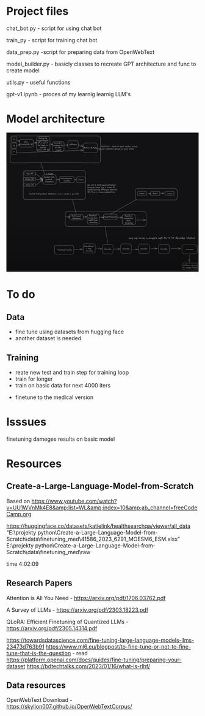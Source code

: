 # Project files
chat_bot.py - script for using chat bot

train_py - script for training chat bot

data_prep.py -script for preparing data from OpenWebText

model_builder.py - basicly classes to recreate GPT architecture and func to create model

utils.py - useful functions

gpt-v1.ipynb - proces of my learnig learnig LLM's

# Model architecture
![Alt text](Model_Architecture.png)

# To do
## Data
+ fine tune using datasets from hugging face
+ another dataset is needed
## Training
+ reate new test and train step for training loop
+ train for longer
+ train on basic data for next 4000 iters
- finetune to the medical version

# Isssues
finetuning dameges results on basic model

# Resources
## Create-a-Large-Language-Model-from-Scratch
Based on https://www.youtube.com/watch?v=UU1WVnMk4E8&amp;list=WL&amp;index=10&amp;ab_channel=freeCodeCamp.org

https://huggingface.co/datasets/katielink/healthsearchqa/viewer/all_data
"E:\projekty python\Create-a-Large-Language-Model-from-Scratch\data\finetuning_med\41586_2023_6291_MOESM6_ESM.xlsx"
E:\projekty python\Create-a-Large-Language-Model-from-Scratch\data\finetuning_med\raw

time 4:02:09

## Research Papers
Attention is All You Need - https://arxiv.org/pdf/1706.03762.pdf

A Survey of LLMs - https://arxiv.org/pdf/2303.18223.pdf

QLoRA: Efficient Finetuning of Quantized LLMs - https://arxiv.org/pdf/2305.14314.pdf

https://towardsdatascience.com/fine-tuning-large-language-models-llms-23473d763b91
https://www.ml6.eu/blogpost/to-fine-tune-or-not-to-fine-tune-that-is-the-question - read
https://platform.openai.com/docs/guides/fine-tuning/preparing-your-dataset
https://bdtechtalks.com/2023/01/16/what-is-rlhf/

## Data resources
OpenWebText Download - https://skylion007.github.io/OpenWebTextCorpus/
